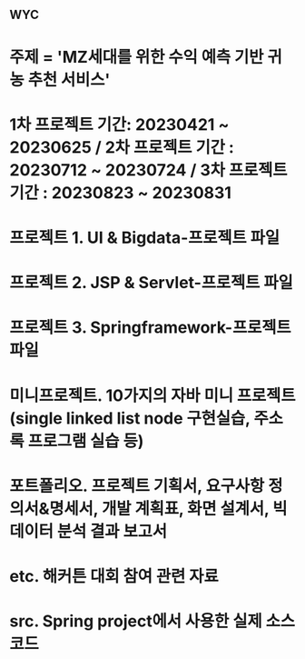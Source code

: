 ## WYC

# 주제 = 'MZ세대를 위한 수익 예측 기반 귀농 추천 서비스'

# 1차 프로젝트 기간: 20230421 ~ 20230625 / 2차 프로젝트 기간 : 20230712 ~ 20230724 / 3차 프로젝트 기간 : 20230823 ~ 20230831

# 프로젝트 1. UI & Bigdata-프로젝트 파일  

# 프로젝트 2. JSP & Servlet-프로젝트 파일 

# 프로젝트 3. Springframework-프로젝트 파일 

# 미니프로젝트. 10가지의 자바 미니 프로젝트(single linked list node 구현실습, 주소록 프로그램 실습 등) 

# 포트폴리오. 프로젝트 기획서, 요구사항 정의서&명세서, 개발 계획표, 화면 설계서, 빅데이터 분석 결과 보고서 

# etc. 해커튼 대회 참여 관련 자료 

# src. Spring project에서 사용한 실제 소스코드

